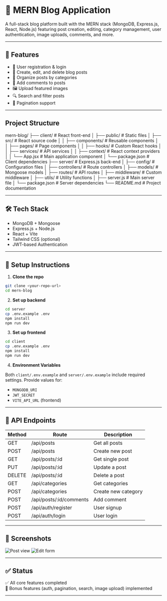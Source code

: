 # 📰 MERN Blog Application

A full-stack blog platform built with the MERN stack (MongoDB, Express.js, React, Node.js) featuring post creation, editing, category management, user authentication, image uploads, comments, and more.

---

## 🚀 Features

- 🔐 User registration & login
- 📝 Create, edit, and delete blog posts
- 📂 Organize posts by categories
- 💬 Add comments to posts
- 🖼️ Upload featured images
- 🔍 Search and filter posts
- 📄 Pagination support

---

## Project Structure
mern-blog/
├── client/                 # React front-end
│   ├── public/             # Static files
│   ├── src/                # React source code
│   │   ├── components/     # Reusable components
│   │   ├── pages/          # Page components
│   │   ├── hooks/          # Custom React hooks
│   │   ├── services/       # API services
│   │   ├── context/        # React context providers
│   │   └── App.jsx         # Main application component
│   └── package.json        # Client dependencies
├── server/                 # Express.js back-end
│   ├── config/             # Configuration files
│   ├── controllers/        # Route controllers
│   ├── models/             # Mongoose models
│   ├── routes/             # API routes
│   ├── middleware/         # Custom middleware
│   ├── utils/              # Utility functions
│   ├── server.js           # Main server file
│   └── package.json        # Server dependencies
└── README.md               # Project documentation

---

## 🛠️ Tech Stack

- MongoDB + Mongoose
- Express.js + Node.js
- React + Vite
- Tailwind CSS (optional)
- JWT-based Authentication

---

## 🧰 Setup Instructions

1. **Clone the repo**

```bash
git clone <your-repo-url>
cd mern-blog
```

2. **Set up backend**

```bash
cd server
cp .env.example .env
npm install
npm run dev
```

3. **Set up frontend**

```bash
cd client
cp .env.example .env
npm install
npm run dev
```

4. **Environment Variables**

Both `client/.env.example` and `server/.env.example` include required settings. Provide values for:

- `MONGODB_URI`
- `JWT_SECRET`
- `VITE_API_URL` (frontend)

---

## 🔗 API Endpoints

| Method | Route                | Description              |
|--------|----------------------|--------------------------|
| GET    | /api/posts           | Get all posts            |
| POST   | /api/posts           | Create new post          |
| GET    | /api/posts/:id       | Get single post          |
| PUT    | /api/posts/:id       | Update a post            |
| DELETE | /api/posts/:id       | Delete a post            |
| GET    | /api/categories      | Get categories           |
| POST   | /api/categories      | Create new category      |
| POST   | /api/posts/:id/comments | Add comment         |
| POST   | /api/auth/register   | User signup              |
| POST   | /api/auth/login      | User login               |

---

## 📸 Screenshots

![Post view](screenshots/post.png)
![Edit form](screenshots/edit.png)

---

## ✅ Status

✅ All core features completed  
🎯 Bonus features (auth, pagination, search, image upload) implemented  

---

